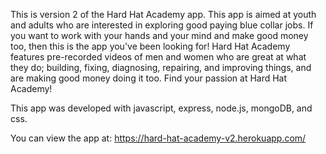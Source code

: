 This is version 2 of the Hard Hat Academy app. This app is aimed at youth and adults who are interested in exploring good paying blue collar jobs. If you want to work with your hands and your mind and make good money too, then this is the app you've been looking for! Hard Hat Academy features pre-recorded videos of men and women who are great at what they do; building, fixing, diagnosing, repairing, and improving things, and are making good money doing it too. Find your passion at Hard Hat Academy!

This app was developed with javascript, express, node.js, mongoDB, and css.

You can view the app at: https://hard-hat-academy-v2.herokuapp.com/